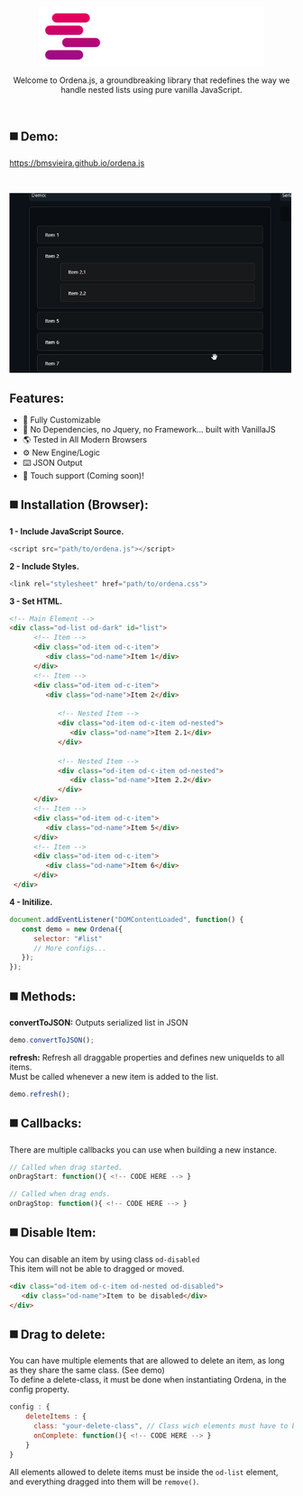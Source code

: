 <p align="center">
<img width="400" src="https://raw.githubusercontent.com/BMSVieira/ordena.js/main/demo/img/logo_white.png">
</p>
<p align="center">Welcome to Ordena.js, a groundbreaking library that redefines the way we handle nested lists using pure vanilla JavaScript.</p>

<br>

◼️ Demo:
-
https://bmsvieira.github.io/ordena.js

<br>

<p align="left">
<img width="500" src="https://raw.githubusercontent.com/BMSVieira/ordena.js/main/demo/img/demogif.gif">
</p>

Features:
-
- 🔧 Fully Customizable
- 💪 No Dependencies, no Jquery, no Framework... built with VanillaJS
- 🌎 Tested in All Modern Browsers
- ⚙️ New Engine/Logic
- ⌨️ JSON Output
- 📱 Touch support (Coming soon)!


◼️ Installation (Browser):
-

<b>1 - Include JavaScript Source.</b>
```javascript
<script src="path/to/ordena.js"></script>
```
<b>2 - Include Styles.</b>
```javascript
<link rel="stylesheet" href="path/to/ordena.css">
```
<b>3 - Set HTML.</b>
```html
<!-- Main Element -->
<div class="od-list od-dark" id="list">
      <!-- Item -->
      <div class="od-item od-c-item">
         <div class="od-name">Item 1</div>
      </div>
      <!-- Item -->
      <div class="od-item od-c-item">
         <div class="od-name">Item 2</div>

            <!-- Nested Item -->
            <div class="od-item od-c-item od-nested">
               <div class="od-name">Item 2.1</div>
            </div>

            <!-- Nested Item -->
            <div class="od-item od-c-item od-nested">
               <div class="od-name">Item 2.2</div>
            </div>
      </div>
      <!-- Item -->
      <div class="od-item od-c-item">
         <div class="od-name">Item 5</div>
      </div>
      <!-- Item -->
      <div class="od-item od-c-item">
         <div class="od-name">Item 6</div>
      </div>
 </div>
```
<b>4 - Initilize.</b>
```javascript
document.addEventListener("DOMContentLoaded", function() {
   const demo = new Ordena({
      selector: "#list"
      // More configs...
   });
});
```

◼️ Methods:
-

<b>convertToJSON:</b>
Outputs serialized list in JSON

```javascript
demo.convertToJSON();
```

<b>refresh:</b>
Refresh all draggable properties and defines new uniqueIds to all items.<br>
Must be called whenever a new item is added to the list.

```javascript
demo.refresh();
```

◼️ Callbacks:
-

There are multiple callbacks you can use when building a new instance.

 ```javascript
// Called when drag started.
onDragStart: function(){ <!-- CODE HERE --> }
```
```javascript
// Called when drag ends.
onDragStop: function(){ <!-- CODE HERE --> }
```

◼️ Disable Item:
-

You can disable an item by using class `od-disabled`<br>
This item will not be able to dragged or moved.
```html
<div class="od-item od-c-item od-nested od-disabled">
   <div class="od-name">Item to be disabled</div>
</div>
```

◼️ Drag to delete:
-

You can have multiple elements that are allowed to delete an item, as long as they share the same class. (See demo)<br>
To define a delete-class, it must be done when instantiating Ordena, in the config property.
```javascript
config : {
    deleteItems : {
      class: "your-delete-class", // Class wich elements must have to be allowed to delete an item
      onComplete: function(){ <!-- CODE HERE --> }
    }
}
```
All elements allowed to delete items must be inside the `od-list` element, and everything dragged into them will be `remove()`.


